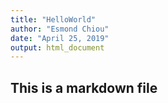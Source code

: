 ```yaml
---
title: "HelloWorld"
author: "Esmond Chiou"
date: "April 25, 2019"
output: html_document
---
```



## This is a markdown file